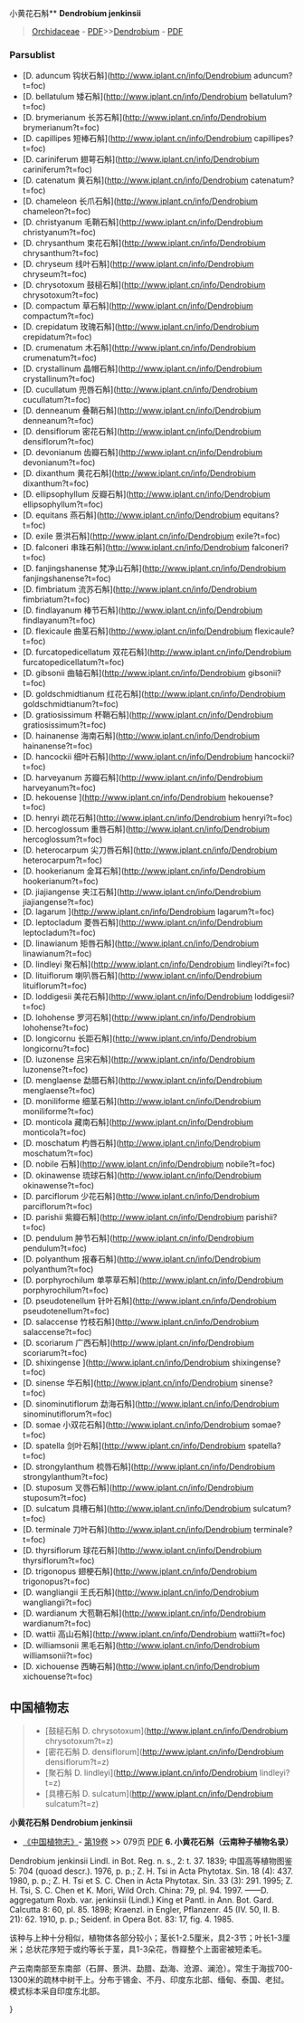 小黄花石斛** **Dendrobium jenkinsii**

> [Orchidaceae](http://www.iplant.cn/info/Orchidaceae?t=foc) - [PDF](http://www.iplant.cn/foc/pdf/Orchidaceae.pdf)>>[Dendrobium](http://www.iplant.cn/info/Dendrobium?t=foc) - [PDF](http://www.iplant.cn/foc/pdf/Dendrobium.pdf)

### Parsublist

* [D.  aduncum  钩状石斛](http://www.iplant.cn/info/Dendrobium aduncum?t=foc)
* [D.  bellatulum  矮石斛](http://www.iplant.cn/info/Dendrobium bellatulum?t=foc)
* [D.  brymerianum  长苏石斛](http://www.iplant.cn/info/Dendrobium brymerianum?t=foc)
* [D.  capillipes  短棒石斛](http://www.iplant.cn/info/Dendrobium capillipes?t=foc)
* [D.  cariniferum  翅萼石斛](http://www.iplant.cn/info/Dendrobium cariniferum?t=foc)
* [D.  catenatum  黄石斛](http://www.iplant.cn/info/Dendrobium catenatum?t=foc)
* [D.  chameleon  长爪石斛](http://www.iplant.cn/info/Dendrobium chameleon?t=foc)
* [D.  christyanum  毛鞘石斛](http://www.iplant.cn/info/Dendrobium christyanum?t=foc)
* [D.  chrysanthum  束花石斛](http://www.iplant.cn/info/Dendrobium chrysanthum?t=foc)
* [D.  chryseum  线叶石斛](http://www.iplant.cn/info/Dendrobium chryseum?t=foc)
* [D.  chrysotoxum  鼓槌石斛](http://www.iplant.cn/info/Dendrobium chrysotoxum?t=foc)
* [D.  compactum  草石斛](http://www.iplant.cn/info/Dendrobium compactum?t=foc)
* [D.  crepidatum  玫瑰石斛](http://www.iplant.cn/info/Dendrobium crepidatum?t=foc)
* [D.  crumenatum  木石斛](http://www.iplant.cn/info/Dendrobium crumenatum?t=foc)
* [D.  crystallinum  晶帽石斛](http://www.iplant.cn/info/Dendrobium crystallinum?t=foc)
* [D.  cucullatum  兜唇石斛](http://www.iplant.cn/info/Dendrobium cucullatum?t=foc)
* [D.  denneanum  叠鞘石斛](http://www.iplant.cn/info/Dendrobium denneanum?t=foc)
* [D.  densiflorum  密花石斛](http://www.iplant.cn/info/Dendrobium densiflorum?t=foc)
* [D.  devonianum  齿瓣石斛](http://www.iplant.cn/info/Dendrobium devonianum?t=foc)
* [D.  dixanthum  黄花石斛](http://www.iplant.cn/info/Dendrobium dixanthum?t=foc)
* [D.  ellipsophyllum  反瓣石斛](http://www.iplant.cn/info/Dendrobium ellipsophyllum?t=foc)
* [D.  equitans  燕石斛](http://www.iplant.cn/info/Dendrobium equitans?t=foc)
* [D.  exile  景洪石斛](http://www.iplant.cn/info/Dendrobium exile?t=foc)
* [D.  falconeri  串珠石斛](http://www.iplant.cn/info/Dendrobium falconeri?t=foc)
* [D.  fanjingshanense  梵净山石斛](http://www.iplant.cn/info/Dendrobium fanjingshanense?t=foc)
* [D.  fimbriatum  流苏石斛](http://www.iplant.cn/info/Dendrobium fimbriatum?t=foc)
* [D.  findlayanum  棒节石斛](http://www.iplant.cn/info/Dendrobium findlayanum?t=foc)
* [D.  flexicaule  曲茎石斛](http://www.iplant.cn/info/Dendrobium flexicaule?t=foc)
* [D.  furcatopedicellatum  双花石斛](http://www.iplant.cn/info/Dendrobium furcatopedicellatum?t=foc)
* [D.  gibsonii  曲轴石斛](http://www.iplant.cn/info/Dendrobium gibsonii?t=foc)
* [D.  goldschmidtianum  红花石斛](http://www.iplant.cn/info/Dendrobium goldschmidtianum?t=foc)
* [D.  gratiosissimum  杯鞘石斛](http://www.iplant.cn/info/Dendrobium gratiosissimum?t=foc)
* [D.  hainanense  海南石斛](http://www.iplant.cn/info/Dendrobium hainanense?t=foc)
* [D.  hancockii  细叶石斛](http://www.iplant.cn/info/Dendrobium hancockii?t=foc)
* [D.  harveyanum  苏瓣石斛](http://www.iplant.cn/info/Dendrobium harveyanum?t=foc)
* [D.  hekouense  ](http://www.iplant.cn/info/Dendrobium hekouense?t=foc)
* [D.  henryi  疏花石斛](http://www.iplant.cn/info/Dendrobium henryi?t=foc)
* [D.  hercoglossum  重唇石斛](http://www.iplant.cn/info/Dendrobium hercoglossum?t=foc)
* [D.  heterocarpum  尖刀唇石斛](http://www.iplant.cn/info/Dendrobium heterocarpum?t=foc)
* [D.  hookerianum  金耳石斛](http://www.iplant.cn/info/Dendrobium hookerianum?t=foc)
* [D.  jiajiangense  夹江石斛](http://www.iplant.cn/info/Dendrobium jiajiangense?t=foc)
* [D.  lagarum  ](http://www.iplant.cn/info/Dendrobium lagarum?t=foc)
* [D.  leptocladum  菱唇石斛](http://www.iplant.cn/info/Dendrobium leptocladum?t=foc)
* [D.  linawianum  矩唇石斛](http://www.iplant.cn/info/Dendrobium linawianum?t=foc)
* [D.  lindleyi  聚石斛](http://www.iplant.cn/info/Dendrobium lindleyi?t=foc)
* [D.  lituiflorum  喇叭唇石斛](http://www.iplant.cn/info/Dendrobium lituiflorum?t=foc)
* [D.  loddigesii  美花石斛](http://www.iplant.cn/info/Dendrobium loddigesii?t=foc)
* [D.  lohohense  罗河石斛](http://www.iplant.cn/info/Dendrobium lohohense?t=foc)
* [D.  longicornu  长距石斛](http://www.iplant.cn/info/Dendrobium longicornu?t=foc)
* [D.  luzonense  吕宋石斛](http://www.iplant.cn/info/Dendrobium luzonense?t=foc)
* [D.  menglaense  勐腊石斛](http://www.iplant.cn/info/Dendrobium menglaense?t=foc)
* [D.  moniliforme  细茎石斛](http://www.iplant.cn/info/Dendrobium moniliforme?t=foc)
* [D.  monticola  藏南石斛](http://www.iplant.cn/info/Dendrobium monticola?t=foc)
* [D.  moschatum  杓唇石斛](http://www.iplant.cn/info/Dendrobium moschatum?t=foc)
* [D.  nobile  石斛](http://www.iplant.cn/info/Dendrobium nobile?t=foc)
* [D.  okinawense  琉球石斛](http://www.iplant.cn/info/Dendrobium okinawense?t=foc)
* [D.  parciflorum  少花石斛](http://www.iplant.cn/info/Dendrobium parciflorum?t=foc)
* [D.  parishii  紫瓣石斛](http://www.iplant.cn/info/Dendrobium parishii?t=foc)
* [D.  pendulum  肿节石斛](http://www.iplant.cn/info/Dendrobium pendulum?t=foc)
* [D.  polyanthum  报春石斛](http://www.iplant.cn/info/Dendrobium polyanthum?t=foc)
* [D.  porphyrochilum  单葶草石斛](http://www.iplant.cn/info/Dendrobium porphyrochilum?t=foc)
* [D.  pseudotenellum  针叶石斛](http://www.iplant.cn/info/Dendrobium pseudotenellum?t=foc)
* [D.  salaccense  竹枝石斛](http://www.iplant.cn/info/Dendrobium salaccense?t=foc)
* [D.  scoriarum  广西石斛](http://www.iplant.cn/info/Dendrobium scoriarum?t=foc)
* [D.  shixingense  ](http://www.iplant.cn/info/Dendrobium shixingense?t=foc)
* [D.  sinense  华石斛](http://www.iplant.cn/info/Dendrobium sinense?t=foc)
* [D.  sinominutiflorum  勐海石斛](http://www.iplant.cn/info/Dendrobium sinominutiflorum?t=foc)
* [D.  somae  小双花石斛](http://www.iplant.cn/info/Dendrobium somae?t=foc)
* [D.  spatella  剑叶石斛](http://www.iplant.cn/info/Dendrobium spatella?t=foc)
* [D.  strongylanthum  梳唇石斛](http://www.iplant.cn/info/Dendrobium strongylanthum?t=foc)
* [D.  stuposum  叉唇石斛](http://www.iplant.cn/info/Dendrobium stuposum?t=foc)
* [D.  sulcatum  具槽石斛](http://www.iplant.cn/info/Dendrobium sulcatum?t=foc)
* [D.  terminale  刀叶石斛](http://www.iplant.cn/info/Dendrobium terminale?t=foc)
* [D.  thyrsiflorum  球花石斛](http://www.iplant.cn/info/Dendrobium thyrsiflorum?t=foc)
* [D.  trigonopus  翅梗石斛](http://www.iplant.cn/info/Dendrobium trigonopus?t=foc)
* [D.  wangliangii  王氏石斛](http://www.iplant.cn/info/Dendrobium wangliangii?t=foc)
* [D.  wardianum  大苞鞘石斛](http://www.iplant.cn/info/Dendrobium wardianum?t=foc)
* [D.  wattii  高山石斛](http://www.iplant.cn/info/Dendrobium wattii?t=foc)
* [D.  williamsonii  黑毛石斛](http://www.iplant.cn/info/Dendrobium williamsonii?t=foc)
* [D.  xichouense  西畴石斛](http://www.iplant.cn/info/Dendrobium xichouense?t=foc)


## 中国植物志

> * [鼓槌石斛  D.  chrysotoxum](http://www.iplant.cn/info/Dendrobium chrysotoxum?t=z)
> * [密花石斛  D.  densiflorum](http://www.iplant.cn/info/Dendrobium densiflorum?t=z)
> * [聚石斛  D.  lindleyi](http://www.iplant.cn/info/Dendrobium lindleyi?t=z)
> * [具槽石斛  D.  sulcatum](http://www.iplant.cn/info/Dendrobium sulcatum?t=z)

**小黄花石斛 Dendrobium jenkinsii**

* [《中国植物志》](http://www.iplant.cn/frps)- [第19卷](http://www.iplant.cn/frps/vol/19) >> 079页 [PDF](http://www.iplant.cn/frps/pdf/19/079.pdf)
**6. 小黄花石斛（云南种子植物名录）**

Dendrobium jenkinsii Lindl. in Bot. Reg. n. s., 2: t. 37. 1839; 中国高等植物图鉴 5: 704 (quoad descr.). 1976, p. p.; Z. H. Tsi in Acta Phytotax. Sin. 18 (4): 437. 1980, p. p.; Z. H. Tsi et S. C. Chen in Acta Phytotax. Sin. 33 (3): 291. 1995; Z. H. Tsi, S. C. Chen et K. Mori, Wild Orch. China: 79, pl. 94. 1997. ——D. aggregatum Roxb. var. jenkinsii (Lindl.) King et Pantl. in Ann. Bot. Gard. Calcutta 8: 60, pl. 85. 1898; Kraenzl. in Engler, Pflanzenr. 45 (IV. 50, II. B. 21): 62. 1910, p. p.; Seidenf. in Opera Bot. 83: 17, fig. 4. 1985.

该种与上种十分相似，植物体各部分较小；茎长1-2.5厘米，具2-3节；叶长1-3厘米；总状花序短于或约等长于茎，具1-3朵花，唇瓣整个上面密被短柔毛。

产云南南部至东南部（石屏、景洪、勐腊、勐海、沧源、澜沧）。常生于海拔700-1300米的疏林中树干上。分布于锡金、不丹、印度东北部、缅甸、泰国、老挝。模式标本采自印度东北部。

}